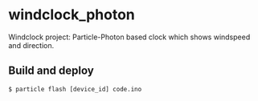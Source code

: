 # windclock_photon
Windclock project: Particle-Photon based clock which shows windspeed and direction.

## Build and deploy

  ```
  $ particle flash [device_id] code.ino
